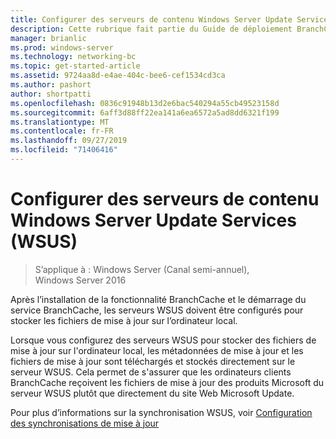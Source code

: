 ```yaml
---
title: Configurer des serveurs de contenu Windows Server Update Services (WSUS)
description: Cette rubrique fait partie du Guide de déploiement BranchCache pour Windows Server 2016, qui montre comment déployer BranchCache en mode de cache distribué et hébergé pour optimiser l’utilisation de la bande passante du réseau étendu dans les filiales.
manager: brianlic
ms.prod: windows-server
ms.technology: networking-bc
ms.topic: get-started-article
ms.assetid: 9724aa8d-e4ae-404c-bee6-cef1534cd3ca
ms.author: pashort
author: shortpatti
ms.openlocfilehash: 0836c91948b13d2e6bac540294a55cb49523158d
ms.sourcegitcommit: 6aff3d88ff22ea141a6ea6572a5ad8dd6321f199
ms.translationtype: MT
ms.contentlocale: fr-FR
ms.lasthandoff: 09/27/2019
ms.locfileid: "71406416"
---
```

# <a name="configure-windows-server-update-services-wsus-content-servers"></a>Configurer des serveurs de contenu Windows Server Update Services (WSUS)

>S’applique à : Windows Server (Canal semi-annuel), Windows Server 2016

Après l’installation de la fonctionnalité BranchCache et le démarrage du service BranchCache, les serveurs WSUS doivent être configurés pour stocker les fichiers de mise à jour sur l’ordinateur local. 

Lorsque vous configurez des serveurs WSUS pour stocker des fichiers de mise à jour sur l'ordinateur local, les métadonnées de mise à jour et les fichiers de mise à jour sont téléchargés et stockés directement sur le serveur WSUS. Cela permet de s'assurer que les ordinateurs clients BranchCache reçoivent les fichiers de mise à jour des produits Microsoft du serveur WSUS plutôt que directement du site Web Microsoft Update.  
  
Pour plus d’informations sur la synchronisation WSUS, voir [Configuration des synchronisations de mise à jour](https://technet.microsoft.com/library/mt612311.aspx)  